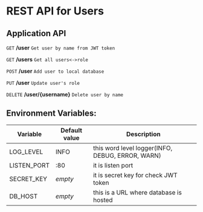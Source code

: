 # REST API for Users

## Application API

`GET` **/user** `Get user by name from JWT token`

`GET` **/users** `Get all users<->role`

`POST` **/user** `Add user to local database`

`PUT` **/user** `Update user's role`

`DELETE` **/user/{username}** `Delete user by name`

## Environment Variables:

| Variable    | Default value | Description                                      |
|-------------|---------------|--------------------------------------------------|
| LOG_LEVEL   | INFO          | this word level logger(INFO, DEBUG, ERROR, WARN) |
| LISTEN_PORT | :80           | it is listen port                                |
| SECRET_KEY  | *empty*       | it is secret key for check JWT token             |
| DB_HOST     | *empty*       | this is a URL where database is hosted           |
